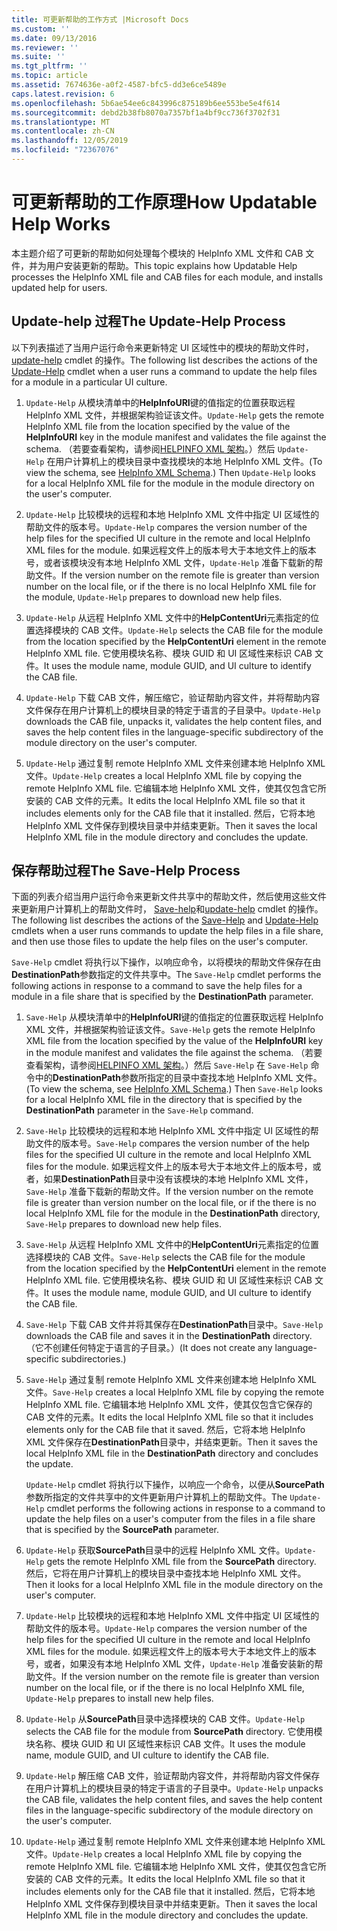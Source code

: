 ```yaml
---
title: 可更新帮助的工作方式 |Microsoft Docs
ms.custom: ''
ms.date: 09/13/2016
ms.reviewer: ''
ms.suite: ''
ms.tgt_pltfrm: ''
ms.topic: article
ms.assetid: 7674636e-a0f2-4587-bfc5-dd3e6ce5489e
caps.latest.revision: 6
ms.openlocfilehash: 5b6ae54ee6c843996c875189b6ee553be5e4f614
ms.sourcegitcommit: debd2b38fb8070a7357bf1a4bf9cc736f3702f31
ms.translationtype: MT
ms.contentlocale: zh-CN
ms.lasthandoff: 12/05/2019
ms.locfileid: "72367076"
---
```

# <a name="how-updatable-help-works"></a><span data-ttu-id="15eec-102">可更新帮助的工作原理</span><span class="sxs-lookup"><span data-stu-id="15eec-102">How Updatable Help Works</span></span>

<span data-ttu-id="15eec-103">本主题介绍了可更新的帮助如何处理每个模块的 HelpInfo XML 文件和 CAB 文件，并为用户安装更新的帮助。</span><span class="sxs-lookup"><span data-stu-id="15eec-103">This topic explains how Updatable Help processes the HelpInfo XML file and CAB files for each module, and installs updated help for users.</span></span>

## <a name="the-update-help-process"></a><span data-ttu-id="15eec-104">Update-help 过程</span><span class="sxs-lookup"><span data-stu-id="15eec-104">The Update-Help Process</span></span>

<span data-ttu-id="15eec-105">以下列表描述了当用户运行命令来更新特定 UI 区域性中的模块的帮助文件时， [update-help](/powershell/module/Microsoft.PowerShell.Core/Update-Help) cmdlet 的操作。</span><span class="sxs-lookup"><span data-stu-id="15eec-105">The following list describes the actions of the [Update-Help](/powershell/module/Microsoft.PowerShell.Core/Update-Help) cmdlet when a user runs a command to update the help files for a module in a particular UI culture.</span></span>

1. <span data-ttu-id="15eec-106">`Update-Help` 从模块清单中的**HelpInfoURI**键的值指定的位置获取远程 HelpInfo XML 文件，并根据架构验证该文件。</span><span class="sxs-lookup"><span data-stu-id="15eec-106">`Update-Help` gets the remote HelpInfo XML file from the location specified by the value of the **HelpInfoURI** key in the module manifest and validates the file against the schema.</span></span> <span data-ttu-id="15eec-107">（若要查看架构，请参阅[HELPINFO XML 架构](./helpinfo-xml-schema.md)。）然后 `Update-Help` 在用户计算机上的模块目录中查找模块的本地 HelpInfo XML 文件。</span><span class="sxs-lookup"><span data-stu-id="15eec-107">(To view the schema, see [HelpInfo XML Schema](./helpinfo-xml-schema.md).) Then `Update-Help` looks for a local HelpInfo XML file for the module in the module directory on the user's computer.</span></span>

2. <span data-ttu-id="15eec-108">`Update-Help` 比较模块的远程和本地 HelpInfo XML 文件中指定 UI 区域性的帮助文件的版本号。</span><span class="sxs-lookup"><span data-stu-id="15eec-108">`Update-Help` compares the version number of the help files for the specified UI culture in the remote and local HelpInfo XML files for the module.</span></span> <span data-ttu-id="15eec-109">如果远程文件上的版本号大于本地文件上的版本号，或者该模块没有本地 HelpInfo XML 文件，`Update-Help` 准备下载新的帮助文件。</span><span class="sxs-lookup"><span data-stu-id="15eec-109">If the version number on the remote file is greater than version number on the local file, or if the there is no local HelpInfo XML file for the module, `Update-Help` prepares to download new help files.</span></span>

3. <span data-ttu-id="15eec-110">`Update-Help` 从远程 HelpInfo XML 文件中的**HelpContentUri**元素指定的位置选择模块的 CAB 文件。</span><span class="sxs-lookup"><span data-stu-id="15eec-110">`Update-Help` selects the CAB file for the module from the location specified by the **HelpContentUri** element in the remote HelpInfo XML file.</span></span> <span data-ttu-id="15eec-111">它使用模块名称、模块 GUID 和 UI 区域性来标识 CAB 文件。</span><span class="sxs-lookup"><span data-stu-id="15eec-111">It uses the module name, module GUID, and UI culture to identify the CAB file.</span></span>

4. <span data-ttu-id="15eec-112">`Update-Help` 下载 CAB 文件，解压缩它，验证帮助内容文件，并将帮助内容文件保存在用户计算机上的模块目录的特定于语言的子目录中。</span><span class="sxs-lookup"><span data-stu-id="15eec-112">`Update-Help` downloads the CAB file, unpacks it, validates the help content files, and saves the help content files in the language-specific subdirectory of the module directory on the user's computer.</span></span>

5. <span data-ttu-id="15eec-113">`Update-Help` 通过复制 remote HelpInfo XML 文件来创建本地 HelpInfo XML 文件。</span><span class="sxs-lookup"><span data-stu-id="15eec-113">`Update-Help` creates a local HelpInfo XML file by copying the remote HelpInfo XML file.</span></span> <span data-ttu-id="15eec-114">它编辑本地 HelpInfo XML 文件，使其仅包含它所安装的 CAB 文件的元素。</span><span class="sxs-lookup"><span data-stu-id="15eec-114">It edits the local HelpInfo XML file so that it includes elements only for the CAB file that it installed.</span></span> <span data-ttu-id="15eec-115">然后，它将本地 HelpInfo XML 文件保存到模块目录中并结束更新。</span><span class="sxs-lookup"><span data-stu-id="15eec-115">Then it saves the local HelpInfo XML file in the module directory and concludes the update.</span></span>

## <a name="the-save-help-process"></a><span data-ttu-id="15eec-116">保存帮助过程</span><span class="sxs-lookup"><span data-stu-id="15eec-116">The Save-Help Process</span></span>

<span data-ttu-id="15eec-117">下面的列表介绍当用户运行命令来更新文件共享中的帮助文件，然后使用这些文件来更新用户计算机上的帮助文件时， [Save-help](/powershell/module/Microsoft.PowerShell.Core/Save-Help)和[update-help](/powershell/module/Microsoft.PowerShell.Core/Update-Help) cmdlet 的操作。</span><span class="sxs-lookup"><span data-stu-id="15eec-117">The following list describes the actions of the [Save-Help](/powershell/module/Microsoft.PowerShell.Core/Save-Help) and [Update-Help](/powershell/module/Microsoft.PowerShell.Core/Update-Help) cmdlets when a user runs commands to update the help files in a file share, and then use those files to update the help files on the user's computer.</span></span>

<span data-ttu-id="15eec-118">`Save-Help` cmdlet 将执行以下操作，以响应命令，以将模块的帮助文件保存在由**DestinationPath**参数指定的文件共享中。</span><span class="sxs-lookup"><span data-stu-id="15eec-118">The `Save-Help` cmdlet performs the following actions in response to a command to save the help files for a module in a file share that is specified by the **DestinationPath** parameter.</span></span>

1. <span data-ttu-id="15eec-119">`Save-Help` 从模块清单中的**HelpInfoURI**键的值指定的位置获取远程 HelpInfo XML 文件，并根据架构验证该文件。</span><span class="sxs-lookup"><span data-stu-id="15eec-119">`Save-Help` gets  the remote HelpInfo XML file from the location specified by the value of the **HelpInfoURI** key in the module manifest and validates the file against the schema.</span></span> <span data-ttu-id="15eec-120">（若要查看架构，请参阅[HELPINFO XML 架构](./helpinfo-xml-schema.md)。）然后 `Save-Help` 在 `Save-Help` 命令中的**DestinationPath**参数所指定的目录中查找本地 HelpInfo XML 文件。</span><span class="sxs-lookup"><span data-stu-id="15eec-120">(To view the schema, see [HelpInfo XML Schema](./helpinfo-xml-schema.md).) Then `Save-Help` looks for a local HelpInfo XML file in the directory that is specified by the **DestinationPath** parameter in the `Save-Help` command.</span></span>

2. <span data-ttu-id="15eec-121">`Save-Help` 比较模块的远程和本地 HelpInfo XML 文件中指定 UI 区域性的帮助文件的版本号。</span><span class="sxs-lookup"><span data-stu-id="15eec-121">`Save-Help` compares the version number of the help files for the specified UI culture in the remote and local HelpInfo XML files for the module.</span></span> <span data-ttu-id="15eec-122">如果远程文件上的版本号大于本地文件上的版本号，或者，如果**DestinationPath**目录中没有该模块的本地 HelpInfo XML 文件，`Save-Help` 准备下载新的帮助文件。</span><span class="sxs-lookup"><span data-stu-id="15eec-122">If the version number on the remote file is greater than version number on the local file, or if the there is no local HelpInfo XML file for the module in the **DestinationPath** directory, `Save-Help` prepares to download new help files.</span></span>

3. <span data-ttu-id="15eec-123">`Save-Help` 从远程 HelpInfo XML 文件中的**HelpContentUri**元素指定的位置选择模块的 CAB 文件。</span><span class="sxs-lookup"><span data-stu-id="15eec-123">`Save-Help` selects the CAB file for the module from the location specified by the **HelpContentUri** element in the remote HelpInfo XML file.</span></span> <span data-ttu-id="15eec-124">它使用模块名称、模块 GUID 和 UI 区域性来标识 CAB 文件。</span><span class="sxs-lookup"><span data-stu-id="15eec-124">It uses the module name, module GUID, and UI culture to identify the CAB file.</span></span>

4. <span data-ttu-id="15eec-125">`Save-Help` 下载 CAB 文件并将其保存在**DestinationPath**目录中。</span><span class="sxs-lookup"><span data-stu-id="15eec-125">`Save-Help` downloads the CAB file and saves it in the **DestinationPath** directory.</span></span> <span data-ttu-id="15eec-126">（它不创建任何特定于语言的子目录。）</span><span class="sxs-lookup"><span data-stu-id="15eec-126">(It does not create any language-specific subdirectories.)</span></span>

5. <span data-ttu-id="15eec-127">`Save-Help` 通过复制 remote HelpInfo XML 文件来创建本地 HelpInfo XML 文件。</span><span class="sxs-lookup"><span data-stu-id="15eec-127">`Save-Help` creates a local HelpInfo XML file by copying the remote HelpInfo XML file.</span></span> <span data-ttu-id="15eec-128">它编辑本地 HelpInfo XML 文件，使其仅包含它保存的 CAB 文件的元素。</span><span class="sxs-lookup"><span data-stu-id="15eec-128">It edits the local HelpInfo XML file so that it includes elements only for the CAB file that it saved.</span></span> <span data-ttu-id="15eec-129">然后，它将本地 HelpInfo XML 文件保存在**DestinationPath**目录中，并结束更新。</span><span class="sxs-lookup"><span data-stu-id="15eec-129">Then it saves the local HelpInfo XML file in the  **DestinationPath** directory and concludes the update.</span></span>

   <span data-ttu-id="15eec-130">`Update-Help` cmdlet 将执行以下操作，以响应一个命令，以便从**SourcePath**参数所指定的文件共享中的文件更新用户计算机上的帮助文件。</span><span class="sxs-lookup"><span data-stu-id="15eec-130">The `Update-Help` cmdlet performs the following actions in response to a command to update the help files on a user's computer from the files in a file share that is specified by the **SourcePath** parameter.</span></span>

1. <span data-ttu-id="15eec-131">`Update-Help` 获取**SourcePath**目录中的远程 HelpInfo XML 文件。</span><span class="sxs-lookup"><span data-stu-id="15eec-131">`Update-Help` gets the remote HelpInfo XML file from the **SourcePath** directory.</span></span> <span data-ttu-id="15eec-132">然后，它将在用户计算机上的模块目录中查找本地 HelpInfo XML 文件。</span><span class="sxs-lookup"><span data-stu-id="15eec-132">Then it looks for a local HelpInfo XML file in the module directory on the user's computer.</span></span>

2. <span data-ttu-id="15eec-133">`Update-Help` 比较模块的远程和本地 HelpInfo XML 文件中指定 UI 区域性的帮助文件的版本号。</span><span class="sxs-lookup"><span data-stu-id="15eec-133">`Update-Help` compares the version number of the help files for the specified UI culture in the remote and local HelpInfo XML files for the module.</span></span> <span data-ttu-id="15eec-134">如果远程文件上的版本号大于本地文件上的版本号，或者，如果没有本地 HelpInfo XML 文件，`Update-Help` 准备安装新的帮助文件。</span><span class="sxs-lookup"><span data-stu-id="15eec-134">If the version number on the remote file is greater than version number on the local file, or if the there is no local HelpInfo XML file, `Update-Help` prepares to install new help files.</span></span>

3. <span data-ttu-id="15eec-135">`Update-Help` 从**SourcePath**目录中选择模块的 CAB 文件。</span><span class="sxs-lookup"><span data-stu-id="15eec-135">`Update-Help` selects the CAB file for the module from **SourcePath** directory.</span></span> <span data-ttu-id="15eec-136">它使用模块名称、模块 GUID 和 UI 区域性来标识 CAB 文件。</span><span class="sxs-lookup"><span data-stu-id="15eec-136">It uses the module name, module GUID, and UI culture to identify the CAB file.</span></span>

4. <span data-ttu-id="15eec-137">`Update-Help` 解压缩 CAB 文件，验证帮助内容文件，并将帮助内容文件保存在用户计算机上的模块目录的特定于语言的子目录中。</span><span class="sxs-lookup"><span data-stu-id="15eec-137">`Update-Help` unpacks the CAB file, validates the help content files, and saves the help content files in the language-specific subdirectory of the module directory on the user's computer.</span></span>

5. <span data-ttu-id="15eec-138">`Update-Help` 通过复制 remote HelpInfo XML 文件来创建本地 HelpInfo XML 文件。</span><span class="sxs-lookup"><span data-stu-id="15eec-138">`Update-Help` creates a local HelpInfo XML file by copying the remote HelpInfo XML file.</span></span> <span data-ttu-id="15eec-139">它编辑本地 HelpInfo XML 文件，使其仅包含它所安装的 CAB 文件的元素。</span><span class="sxs-lookup"><span data-stu-id="15eec-139">It edits the local HelpInfo XML file so that it includes elements only for the CAB file that it installed.</span></span> <span data-ttu-id="15eec-140">然后，它将本地 HelpInfo XML 文件保存到模块目录中并结束更新。</span><span class="sxs-lookup"><span data-stu-id="15eec-140">Then it saves the local HelpInfo XML file in the module directory and concludes the update.</span></span>
